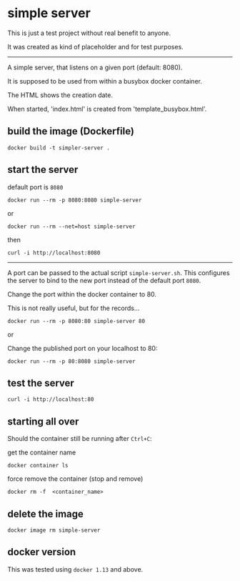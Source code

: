 # simple server

This is just a test project without real benefit to anyone.

It was created as kind of placeholder and for test purposes.

---

A simple server, that listens on a given port (default: 8080).

It is supposed to be used from within a busybox docker container.

The HTML shows the creation date.

When started, 'index.html' is created from 'template_busybox.html'.

## build the image (Dockerfile)

`docker build -t simpler-server .`

## start the server

default port is `8080`

`docker run --rm -p 8080:8080 simple-server`

or

`docker run --rm --net=host simple-server`

then

`curl -i http://localhost:8080`


---

A port can be passed to the actual script `simple-server.sh`.
This configures the server to bind to the new port
instead of the default port `8080`.

Change the port within the docker container to 80.

This is not really useful, but for the records...


`docker run --rm -p 8080:80 simple-server 80`

or

Change the published port on your localhost to 80:

`docker run --rm -p 80:8080 simple-server`


## test the server

`curl -i http://localhost:80`


## starting all over
Should the container still be running after `Ctrl+C`:

get the container name

`docker container ls`

force remove the container (stop and remove)

`docker rm -f  <container_name>`


## delete the image
`docker image rm simple-server`



## docker version
This was tested using `docker 1.13` and above.

